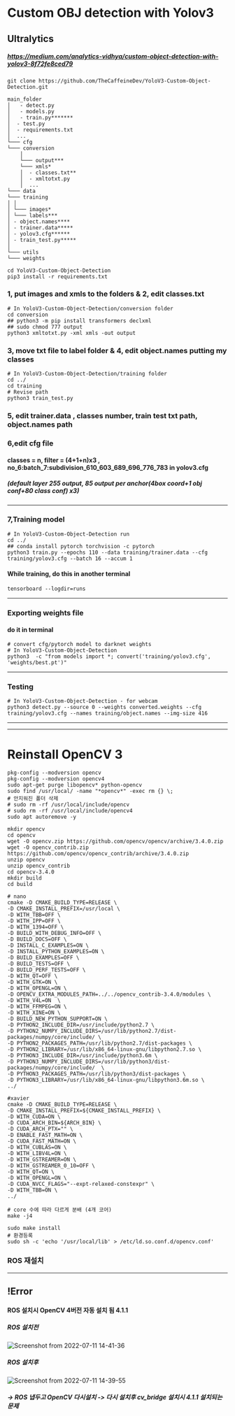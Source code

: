 # Custom OBJ detection with Yolov3
## Ultralytics 
##### https://medium.com/analytics-vidhya/custom-object-detection-with-yolov3-8f72fe8ced79
```
git clone https://github.com/TheCaffeineDev/YoloV3-Custom-Object-Detection.git
```
```
main_folder
│   - detect.py
│   - models.py
│   - train.py*******
│  - test.py
│  - requirements.txt
│  ...
└─── cfg
└─── conversion
    │
    └─── output***
    └─── xmls*
    │  - classes.txt**
    │  - xmltotxt.py
    │  ...
└─── data
└─── training
│ │
│ └─── images*
│ └─── labels***
│ - object.names****
│ - trainer.data*****
│ - yolov3.cfg******
│ - train_test.py*****
│
└─── utils
└─── weights
```
```
cd YoloV3-Custom-Object-Detection
pip3 install -r requirements.txt
```
### 1, put images and xmls to the folders & 2, edit classes.txt
```
# In YoloV3-Custom-Object-Detection/conversion folder
cd conversion
## python3 -m pip install transformers declxml
## sudo chmod 777 output
python3 xmltotxt.py -xml xmls -out output
```
### 3, move txt file to label folder & 4, edit object.names putting my classes
```
# In YoloV3-Custom-Object-Detection/training folder
cd ../
cd training
# Revise path
python3 train_test.py
```
### 5, edit trainer.data , classes number, train test txt path, object.names path
### 6,edit cfg file 
#### classes = n, filter = (4+1+n)x3 , no_6:batch_7:subdivision_610_603_689_696_776_783 in yolov3.cfg
##### (default layer 255 output, 85 output per anchor(4box coord+1 obj conf+80 class conf) x3)
_________________________
### 7,Training model
```
# In YoloV3-Custom-Object-Detection run
cd ../
## conda install pytorch torchvision -c pytorch 
python3 train.py --epochs 110 --data training/trainer.data --cfg training/yolov3.cfg --batch 16 --accum 1
```
#### While training, do this in another terminal
```
tensorboard --logdir=runs
```
__________________________
### Exporting weights file
#### do it in terminal
```
# convert cfg/pytorch model to darknet weights
# In YoloV3-Custom-Object-Detection
python3  -c "from models import *; convert('training/yolov3.cfg', 'weights/best.pt')"
```
_____________
### Testing
```
# In YoloV3-Custom-Object-Detection - for webcam
python3 detect.py --source 0 --weights converted.weights --cfg training/yolov3.cfg --names training/object.names --img-size 416
```
________________
________________
# Reinstall OpenCV 3
```
pkg-config --modversion opencv 
pkg-config --modversion opencv4
sudo apt-get purge libopencv* python-opencv
sudo find /usr/local/ -name "*opencv*" -exec rm {} \;
# 안지워진 폴더 삭제
# sudo rm -rf /usr/local/include/opencv
# sudo rm -rf /usr/local/include/opencv4
sudo apt autoremove -y
```
```
mkdir opencv
cd opencv
wget -O opencv.zip https://github.com/opencv/opencv/archive/3.4.0.zip
wget -O opencv_contrib.zip https://github.com/opencv/opencv_contrib/archive/3.4.0.zip
unzip opencv
unzip opencv_contrib
cd opencv-3.4.0
mkdir build
cd build
```
```
# nano
cmake -D CMAKE_BUILD_TYPE=RELEASE \
-D CMAKE_INSTALL_PREFIX=/usr/local \
-D WITH_TBB=OFF \
-D WITH_IPP=OFF \
-D WITH_1394=OFF \
-D BUILD_WITH_DEBUG_INFO=OFF \
-D BUILD_DOCS=OFF \
-D INSTALL_C_EXAMPLES=ON \
-D INSTALL_PYTHON_EXAMPLES=ON \
-D BUILD_EXAMPLES=OFF \
-D BUILD_TESTS=OFF \
-D BUILD_PERF_TESTS=OFF \
-D WITH_QT=OFF \
-D WITH_GTK=ON \
-D WITH_OPENGL=ON \
-D OPENCV_EXTRA_MODULES_PATH=../../opencv_contrib-3.4.0/modules \
-D WITH_V4L=ON  \
-D WITH_FFMPEG=ON \
-D WITH_XINE=ON \
-D BUILD_NEW_PYTHON_SUPPORT=ON \
-D PYTHON2_INCLUDE_DIR=/usr/include/python2.7 \
-D PYTHON2_NUMPY_INCLUDE_DIRS=/usr/lib/python2.7/dist-packages/numpy/core/include/ \
-D PYTHON2_PACKAGES_PATH=/usr/lib/python2.7/dist-packages \
-D PYTHON2_LIBRARY=/usr/lib/x86_64-linux-gnu/libpython2.7.so \
-D PYTHON3_INCLUDE_DIR=/usr/include/python3.6m \
-D PYTHON3_NUMPY_INCLUDE_DIRS=/usr/lib/python3/dist-packages/numpy/core/include/  \
-D PYTHON3_PACKAGES_PATH=/usr/lib/python3/dist-packages \
-D PYTHON3_LIBRARY=/usr/lib/x86_64-linux-gnu/libpython3.6m.so \
../

#xavier
cmake -D CMAKE_BUILD_TYPE=RELEASE \
-D CMAKE_INSTALL_PREFIX=${CMAKE_INSTALL_PREFIX} \
-D WITH_CUDA=ON \
-D CUDA_ARCH_BIN=${ARCH_BIN} \
-D CUDA_ARCH_PTX="" \
-D ENABLE_FAST_MATH=ON \
-D CUDA_FAST_MATH=ON \
-D WITH_CUBLAS=ON \
-D WITH_LIBV4L=ON \
-D WITH_GSTREAMER=ON \
-D WITH_GSTREAMER_0_10=OFF \
-D WITH_QT=ON \
-D WITH_OPENGL=ON \
-D CUDA_NVCC_FLAGS="--expt-relaxed-constexpr" \
-D WITH_TBB=ON \
../
```
```
# core 수에 따라 다르게 분배 (4개 코어)
make -j4
```
```
sudo make install
# 환경등록 
sudo sh -c 'echo '/usr/local/lib' > /etc/ld.so.conf.d/opencv.conf'
```
### ROS 재설치 
___________________
## !Error

#### ROS 설치시 OpenCV 4버전 자동 설치 됨 4.1.1
##### ROS 설치전
![Screenshot from 2022-07-11 14-41-36](https://user-images.githubusercontent.com/88171531/178196338-fa92f161-e173-4af5-a6d9-8d85c875bc4d.png)
##### ROS 설치후
![Screenshot from 2022-07-11 14-39-55](https://user-images.githubusercontent.com/88171531/178196163-a4c81e8e-8504-41cd-a457-c25cdde5b7dd.png)
##### ->  ROS 냅두고 OpenCV 다시설치 -> 다시 설치후 cv_bridge 설치시 4.1.1 설치되는 문제

